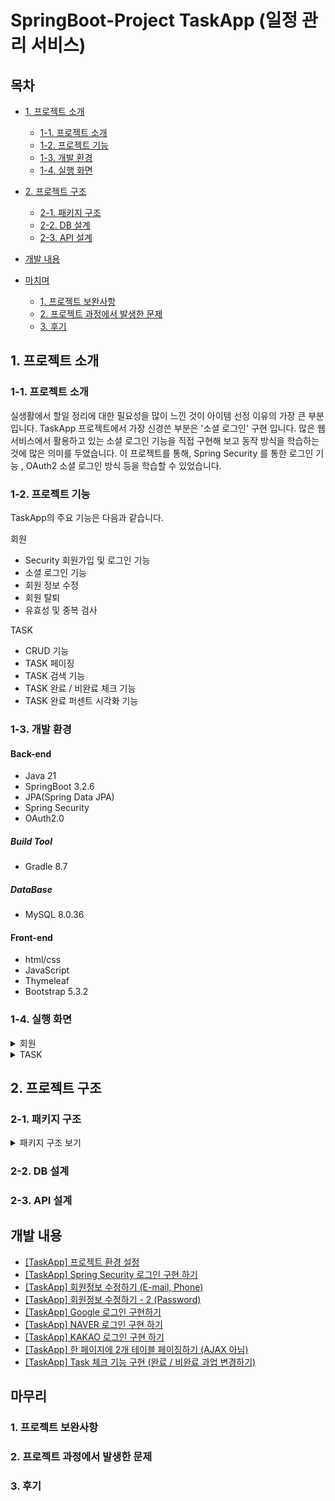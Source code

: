 # SpringBoot-Project TaskApp (일정 관리 서비스)


## 목차
 - [1. 프로젝트 소개](#1-프로젝트-소개)
   - [1-1. 프로젝트 소개](#1-1-프로젝트-소개)
   - [1-2. 프로젝트 기능](#1-2-프로젝트-기능)
   - [1-3. 개발 환경](#1-3-개발-환경)
   - [1-4. 실행 화면](#1-4-실행-환경)
  
 - [2. 프로젝트 구조](#2-프로젝트-구조)
   - [2-1. 패키지 구조](#2-1-패키지-구조)
   - [2-2. DB 설계](#2-2-DB-설계)
   - [2-3. API 설계](#2-3-API-설계)
  
 - [개발 내용](#개발-내용)

 - [마치며](#마치며)
   - [1. 프로젝트 보완사항](#1-프로젝트-보완사항)
   - [2. 프로젝트 과정에서 발생한 문제](#2-프로젝트-과정에서-발생한-문제)
   - [3. 후기](#3-후기)
  
     


## 1. 프로젝트 소개

### 1-1. 프로젝트 소개

실생활에서 할일 정리에 대한 필요성을 많이 느낀 것이 아이템 선정 이유의 가장 큰 부분입니다.
TaskApp 프로젝트에서 가장 신경쓴 부분은 '소셜 로그인' 구현 입니다.
많은 웹 서비스에서 활용하고 있는 소셜 로그인 기능을 직접 구현해 보고 동작 방식을 학습하는 것에 많은 의미를 두었습니다.
이 프로젝트를 통해, Spring Security 를 통한 로그인 기능 , OAuth2 소셜 로그인 방식 등을 학습할 수 있었습니다.


### 1-2. 프로젝트 기능

TaskApp의 주요 기능은 다음과 같습니다.

회원
- Security 회원가입 및 로그인 기능
- 소셜 로그인 기능
- 회원 정보 수정
- 회원 탈퇴
- 유효성 및 중복 검사

TASK
- CRUD 기능
- TASK 페이징
- TASK 검색 기능
- TASK 완료 / 비완료 체크 기능
- TASK 완료 퍼센트 시각화 기능


### 1-3. 개발 환경

#### Back-end
 - Java 21
 - SpringBoot 3.2.6
 - JPA(Spring Data JPA)
 - Spring Security
 - OAuth2.0

##### Build Tool
 - Gradle 8.7

##### DataBase
 - MySQL 8.0.36

#### Front-end
 - html/css
 - JavaScript
 - Thymeleaf
 - Bootstrap 5.3.2


### 1-4. 실행 화면
 
  <details>
    <summary>회원</summary>
  
   **1. 회원가입 화면** 
   ![image](https://github.com/yashin20/TaskApp/assets/92693776/671ba3b5-c449-4942-8a85-6d80d9c7ed6c)  

   ![image](https://github.com/yashin20/TaskApp/assets/92693776/e7a42011-46d6-44eb-90d6-0f4e0f29750d)  
   ※ 회원가입 폼의 유효성 검사 에러 메시지를 확인 할 수 있다.  
 

   **2. 로그인 화면**
   ![image](https://github.com/yashin20/TaskApp/assets/92693776/032b0208-f1f8-46fd-926e-dba07d0cb31a)  


   **3. 회원정보 화면**  
   ![image](https://github.com/yashin20/TaskApp/assets/92693776/3bd743d9-d183-4eaf-a8bd-0d96426f909d)
   우측 상단, 현재 로그인된 회원명을 클릭하여 회원 정보 페이지로 이동  

   ![image](https://github.com/yashin20/TaskApp/assets/92693776/4d8f0f3b-d797-4cdf-933f-4e32aa2dbafa)  
   현재 회원의 "회원 정보" , "완료 과업", "비완료 과업" 을 확인 할 수 있다.


   **4. 회원정보 수정 화면 (Email, Phone)**  
   ![image](https://github.com/yashin20/TaskApp/assets/92693776/455b3d36-6b2e-4398-9f9f-f6e6c97b0d41)  
   "회원 정보 수정" 버튼을 클릭하여, 회원 정보 수정 페이지로 이동한다.

   ![image](https://github.com/yashin20/TaskApp/assets/92693776/b7871b20-6c0a-4977-9fc4-9f0cd4e0a45f)  
   Email, Phone 을 수정하고 'SAVE' 버튼을 누른다.  

   ![image](https://github.com/yashin20/TaskApp/assets/92693776/750572e5-813f-4881-885f-962a15108479)  
   수정된 회원 정보(Email, Phone) 을 확인 할 수 있다.  


   **5. 회원정보 수정 화면 (Password)**  
   ![image](https://github.com/yashin20/TaskApp/assets/92693776/31f39f48-5523-4d29-985a-9e2598b8cf42)  


   **6. 회원 탈퇴 화면**  
   ![image](https://github.com/yashin20/TaskApp/assets/92693776/9c7e74d4-2043-4eef-a235-24af96afc183)  

    
  </details>


  <details>
    <summary>TASK</summary>

   **1. Task 목록**  
   ![image](https://github.com/yashin20/TaskApp/assets/92693776/2e39df83-6bb5-4f36-838b-d9a5e4531c8d)  
   화면 왼편에 페이징된 Task 테이블을 확인할 수 있다.  


   **2. Task 상세정보**  
   ![image](https://github.com/yashin20/TaskApp/assets/92693776/38918305-a9dc-43af-998a-d43d9d12a503)  


   **3. Task 생성**  
   ![image](https://github.com/yashin20/TaskApp/assets/92693776/94d580db-4ee2-466c-841b-3bfdecdeae2e)  
   화면 오른편에 Task 작성 폼을 확인할 수 있다.  


   **4. Task 수정**  
   ![image](https://github.com/yashin20/TaskApp/assets/92693776/19a733e3-c902-49e8-b6bb-ca47d3c72f7a)  
   파란색 "Task 수정" 버튼을 클릭하여, Task 수정 페이지로 이동한다.  

   ![image](https://github.com/yashin20/TaskApp/assets/92693776/212d2dac-56ae-4283-8b33-c4dc7098ef58)  
   Task Title, Task Content 를 수정하고 "SAVE TASK" 를 클릭하여, Task 수정을 완료한다.  


   **5. Task 삭제**  
   ![image](https://github.com/yashin20/TaskApp/assets/92693776/743ab935-f531-47c7-9af6-d5ba2953fca6)  
   "Task 삭제"를 클릭하여, Task를 삭제한다.  


   **6. Task 완료 체크 기능 화면**  
   ![GIF](https://github.com/yashin20/TaskApp/assets/92693776/6ce34493-2878-45a3-96bd-f78b268a5a87)  
   Task를 체크 표시, 체크 표시 해제를 할 수 있고, 체크된 Task 비율이 시각적으로 표시되는 것을 확인할 수 있다.  

    
  </details>




## 2. 프로젝트 구조

### 2-1. 패키지 구조

<details>

<summary>패키지 구조 보기</summary>

```

```


</details>



### 2-2. DB 설계


### 2-3. API 설계

  



## 개발 내용

- <a href="https://notorious.tistory.com/343" target="_blank">[TaskApp] 프로젝트 환경 설정</a>
- <a href="https://notorious.tistory.com/344" target="_blank">[TaskApp] Spring Security 로그인 구현 하기</a>
- <a href="https://notorious.tistory.com/345" target="_blank">[TaskApp] 회원정보 수정하기 (E-mail, Phone)</a>
- <a href="https://notorious.tistory.com/346" target="_blank">[TaskApp] 회원정보 수정하기 - 2 (Password)</a>
- <a href="https://notorious.tistory.com/347" target="_blank">[TaskApp] Google 로그인 구현하기</a>
- <a href="https://notorious.tistory.com/348" target="_blank">[TaskApp] NAVER 로그인 구현 하기</a>
- <a href="https://notorious.tistory.com/349" target="_blank">[TaskApp] KAKAO 로그인 구현 하기</a>
- <a href="https://notorious.tistory.com/350" target="_blank">[TaskApp] 한 페이지에 2개 테이블 페이징하기 (AJAX 아님)</a>
- <a href="https://notorious.tistory.com/351" target="_blank">[TaskApp] Task 체크 기능 구현 (완료 / 비완료 과업 변경하기)</a>



## 마무리

### 1. 프로젝트 보완사항


### 2. 프로젝트 과정에서 발생한 문제


### 3. 후기

